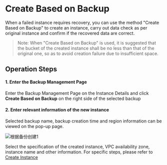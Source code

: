 # Create Based on Backup
When a failed instance requires recovery, you can use the method "Create Based on Backup" to create an instance, carry out data check as per original instance and confirm if the recovered data are correct. 

> Note: When "Create Based on Backup" is used, it is suggested that the bucket of the created instance shall be no less than that of the original one, so as to avoid creation failure due to insufficient space.

## Operation Steps
#### 1. Enter the Backup Management Page  
Enter the Backup Management Page on the Instance Details and click **Create Based on Backup** on the right side of the selected backup

#### 2. Enter relevant information of the new instance
Selected backup name, backup creation time and region information can be viewed on the pop-up page.

![根据备份创建1](../../../../../image/TiDB/Create-Instance-From-Backup-1.png)

Select the specification of the created instance, VPC availability zone, instance name and other information. For specific steps, please refer to [Create Instance](../Instance/Create-Instance.md)
